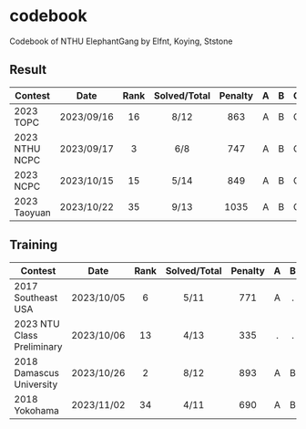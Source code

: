 # codebook
Codebook of NTHU ElephantGang by Elfnt, Koying, Ststone

## Result
| Contest                   | Date          | Rank | Solved/Total | Penalty | A | B | C | D | E | F | G | H | I | J | K | L | M | N |
| --------------------------|:-------------:|:----:|:------------:|:--------:|:-:|:-:|:-:|:-:|:-:|:-:|:-:|:-:|:-:|:-:|:-:|:-:|:-:|:-:|
| 2023 TOPC                 | 2023/09/16    | 16   | 8/12 | 863  | A | B | C | . | E | . | . | H | . | J | K | L |   |   |
| 2023 NTHU NCPC            | 2023/09/17    | 3    | 6/8  | 747  | A | B | C | D | E | . | G | H |   |   |   |   |   |   |
| 2023 NCPC                 | 2023/10/15    | 15   | 5/14 | 849  | A | B | C | D | . | . | . | H | . | . | . | . | . | . |
| 2023 Taoyuan              | 2023/10/22    | 35   | 9/13 | 1035 | A | B | C | D | . | F | . | H | . | J | . | L | M |   |

## Training
| Contest                   | Date          | Rank | Solved/Total | Penalty | A | B | C | D | E | F | G | H | I | J | K | L | M | N |
| --------------------------|:-------------:|:----:|:------------:|:--------:|:-:|:-:|:-:|:-:|:-:|:-:|:-:|:-:|:-:|:-:|:-:|:-:|:-:|:-:|
| 2017 Southeast USA        | 2023/10/05    | 6    | 5/11 | 771  | A | . | . | . | E | . | . | H | I | J |(K)|   |   |   |
| 2023 NTU Class Preliminary| 2023/10/06    | 13   | 4/13 | 335  | . | . | C | . | E | F | . | H | . | . | . | . | M |   |
| 2018 Damascus University  | 2023/10/26    | 2    | 8/12 | 893  | A | B | C | . |(E)| F | G | . | I | J | K | . |   |   |
| 2018 Yokohama             | 2023/11/02    | 34   | 4/11 | 690  | A | B | C | . | . | . | G | . | . | . |(K)|   |   |   |